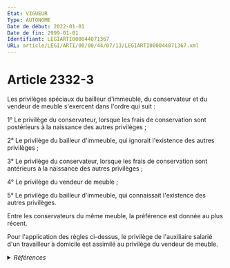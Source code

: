 ```yaml
---
État: VIGUEUR
Type: AUTONOME
Date de début: 2022-01-01
Date de fin: 2999-01-01
Identifiant: LEGIARTI000044071367
URL: article/LEGI/ARTI/00/00/44/07/13/LEGIARTI000044071367.xml
---
```


<h1>Article 2332-3</h1>

Les privilèges spéciaux du bailleur d'immeuble, du conservateur et du vendeur de
meuble s'exercent dans l'ordre qui suit :<br />

1° Le privilège du conservateur, lorsque les frais de conservation sont
postérieurs à la naissance des autres privilèges ;<br />

2° Le privilège du bailleur d'immeuble, qui ignorait l'existence des autres
privilèges ;<br />

3° Le privilège du conservateur, lorsque les frais de conservation sont
antérieurs à la naissance des autres privilèges ;<br />

4° Le privilège du vendeur de meuble ;<br />

5° Le privilège du bailleur d'immeuble, qui connaissait l'existence des autres
privilèges.<br />

Entre les conservateurs du même meuble, la préférence est donnée au plus
récent.<br />

Pour l'application des règles ci-dessus, le privilège de l'auxiliaire salarié
d'un travailleur à domicile est assimilé au privilège du vendeur de meuble.


<details>
  <summary><em>Références</em></summary>

  <h2>Articles faisant référence à l'article</h2>
  
  <ul>
    <li>
      <a href="https://legal.tricoteuses.fr//redirection/LEGIARTI000044045512?vers=git&vers=legifrance">Ordonnance n° 2021-1192 du 15 septembre 2021 portant réforme du droit des sûretés - article 7 ENTIEREMENT_MODIF</a> MODIFIE source
    </li>
  </ul>
  
  <h2>Références faites par l'article</h2>
  
  <ul>
    <li>
      2999-01-01 CITATION source <a href="https://legal.tricoteuses.fr//redirection/LEGITEXT000006070721?vers=git&vers=legifrance">Code civil VIGUEUR</a>
    </li>
    <li>
      CODIFICATION source Loi 1804-03-19
    </li>
    <li>
      2021-09-15 MODIFIE cible <a href="https://legal.tricoteuses.fr//redirection/LEGIARTI000044045512?vers=git&vers=legifrance">Ordonnance n° 2021-1192 du 15 septembre 2021 portant réforme du droit des sûretés - article 7 ENTIEREMENT_MODIF</a>
    </li>
  </ul>
</details>
